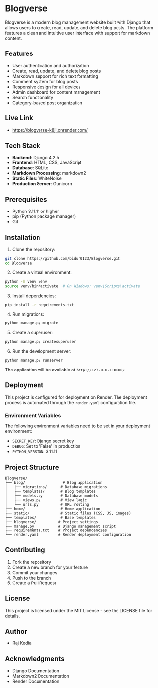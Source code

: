 # Blogverse

Blogverse is a modern blog management website built with Django that allows users to create, read, update, and delete blog posts. The platform features a clean and intuitive user interface with support for markdown content.

## Features

- User authentication and authorization
- Create, read, update, and delete blog posts
- Markdown support for rich text formatting
- Comment system for blog posts
- Responsive design for all devices
- Admin dashboard for content management
- Search functionality
- Category-based post organization

## Live Link
- https://blogverse-k8ji.onrender.com/
## Tech Stack

- **Backend**: Django 4.2.5
- **Frontend**: HTML, CSS, JavaScript
- **Database**: SQLite
- **Markdown Processing**: markdown2
- **Static Files**: WhiteNoise
- **Production Server**: Gunicorn

## Prerequisites

- Python 3.11.11 or higher
- pip (Python package manager)
- Git

## Installation

1. Clone the repository:
```bash
git clone https://github.com/bidur0123/Blogverse.git
cd Blogverse
```

2. Create a virtual environment:
```bash
python -m venv venv
source venv/bin/activate  # On Windows: venv\Scripts\activate
```

3. Install dependencies:
```bash
pip install -r requirements.txt
```

4. Run migrations:
```bash
python manage.py migrate
```

5. Create a superuser:
```bash
python manage.py createsuperuser
```

6. Run the development server:
```bash
python manage.py runserver
```

The application will be available at `http://127.0.0.1:8000/`

## Deployment

This project is configured for deployment on Render. The deployment process is automated through the `render.yaml` configuration file.

### Environment Variables

The following environment variables need to be set in your deployment environment:

- `SECRET_KEY`: Django secret key
- `DEBUG`: Set to 'False' in production
- `PYTHON_VERSION`: 3.11.11

## Project Structure

```
Blogverse/
├── blog/                 # Blog application
│   ├── migrations/      # Database migrations
│   ├── templates/       # Blog templates
│   ├── models.py        # Database models
│   ├── views.py         # View logic
│   └── urls.py          # URL routing
├── home/                # Home application
├── static/              # Static files (CSS, JS, images)
├── templates/           # Base templates
├── blogverse/          # Project settings
├── manage.py           # Django management script
├── requirements.txt    # Project dependencies
└── render.yaml         # Render deployment configuration
```

## Contributing

1. Fork the repository
2. Create a new branch for your feature
3. Commit your changes
4. Push to the branch
5. Create a Pull Request

## License

This project is licensed under the MIT License - see the LICENSE file for details.

## Author

- Raj Kedia
## Acknowledgments

- Django Documentation
- Markdown2 Documentation
- Render Documentation
